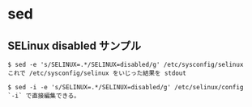 # sed

## SELinux disabled サンプル

```
$ sed -e 's/SELINUX=.*/SELINUX=disabled/g' /etc/sysconfig/selinux
これで /etc/sysconfig/selinux をいじった結果を stdout

$ sed -i -e 's/SELINUX=.*/SELINUX=disabled/g' /etc/selinux/config
`-i` で直接編集できる。
```
